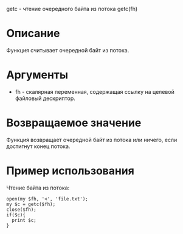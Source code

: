 getc - чтение очередного байта из потока
    getc(fh)

Описание
========

Функция считывает очередной байт из потока.

Аргументы
=========

* fh - скалярная переменная, содержащая ссылку на целевой файловый дескриптор.

Возвращаемое значение
=====================

Функция возвращает очередной байт из потока или ничего, если достигнут конец потока.

Пример использования
====================

Чтение байта из потока:

    open(my $fh, '<', 'file.txt');
    my $c = getc($fh);
    close($fh);
    if($c){
      print $c;
    }
